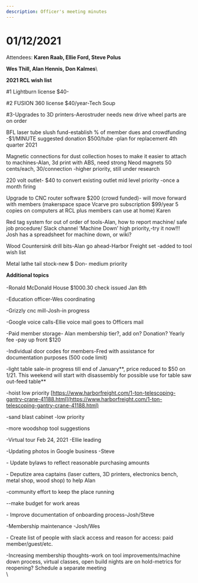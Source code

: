 ```yaml
---
description: Officer's meeting minutes
---
```


# 01/12/2021

Attendees: **Karen Raab, Ellie Ford, Steve Polus**

**Wes Thill, Alan Hennis, Don Kalmes**\


**2021 RCL wish list**

\#1 Lightburn license $40-

\#2 FUSION 360 license $40/year-Tech Soup

\#3-Upgrades to 3D printers-Aerostruder needs new drive wheel parts are on order

BFL laser tube slush fund-establish % of member dues and crowdfunding -$1/MINUTE suggested donation $500/tube -plan for replacement 4th quarter 2021

Magnetic connections for dust collection hoses to make it easier to attach to machines-Alan, 3d print with ABS, need strong Neod magnets 50 cents/each, 30/connection  -higher priority, still under research

220 volt outlet- $40 to convert existing outlet mid level priority -once a month firing

Upgrade to CNC router software $200 (crowd funded)- will move forward with members (makerspace space Vcarve pro subscription $99/year 5 copies on computers at RCL plus members can use at home) Karen

Red tag system for out of order of tools-Alan, how to report machine/ safe job procedure/ Slack channel ‘Machine Down’ high priority,-try it now!!! Josh has a spreadsheet for machine down, or wiki?

Wood Countersink drill bits-Alan go ahead-Harbor Freight set -added to tool wish list

Metal lathe tail stock-new $ Don- medium priority

**Additional topics**\
\
\-Ronald McDonald House $1000.30 check issued Jan 8th

\-Education officer-Wes coordinating&#x20;

\-Grizzly cnc mill-Josh-in progress

\-Google voice calls-Ellie voice mail goes to Officers mail

\-Paid member storage- Alan membership tier?, add on? Donation? Yearly fee -pay up front $120

\-Individual door codes for members-Fred with assistance for documentation purposes (500 code limit)

\-light table sale-in progress till end of January**, price reduced to $50 on 1/21. This weekend will start with disassembly for possible use for table saw out-feed table**&#x20;

\-hoist low priority [https://www.harborfreight.com/1-ton-telescoping-gantry-crane-41188.html](https://www.harborfreight.com/1-ton-telescoping-gantry-crane-41188.html)

\-sand blast cabinet -low priority

\-more woodshop tool suggestions

\-Virtual tour Feb 24, 2021 -Ellie leading

\-Updating photos in Google business -Steve

\- Update bylaws to reflect reasonable purchasing amounts

\- Deputize area captains (laser cutters, 3D printers, electronics bench, metal shop, wood shop) to help Alan

&#x20;\-community effort to keep the place running

&#x20;\--make budget for work areas

\- Improve documentation of onboarding process-Josh/Steve

\-Membership maintenance -Josh/Wes

\- Create list of people with slack access and reason for access: paid member/guest/etc.

\-Increasing membership thoughts-work on tool improvements/machine down process,  virtual classes, open build nights are on hold-metrics for reopening? Schedule a separate meeting\
\
